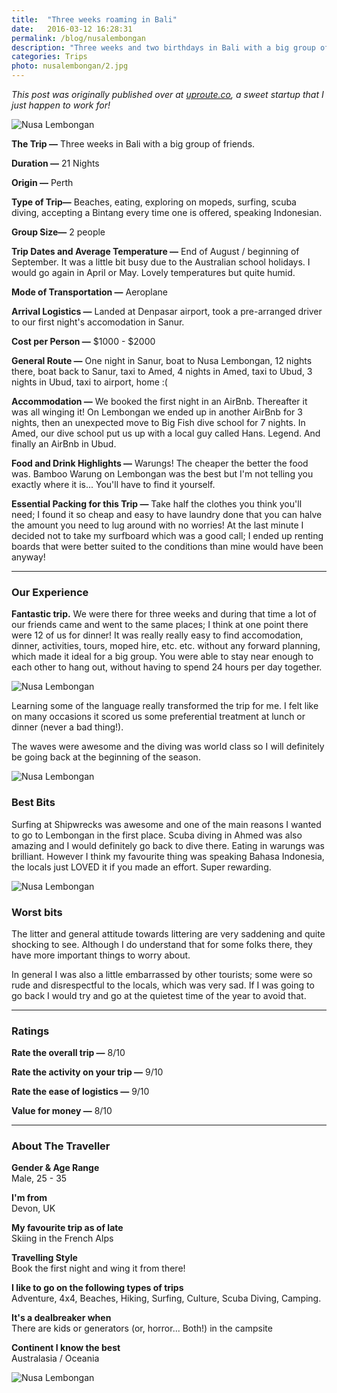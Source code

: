 ```yaml
---
title:  "Three weeks roaming in Bali"
date:   2016-03-12 16:28:31
permalink: /blog/nusalembongan
description: "Three weeks and two birthdays in Bali with a big group of friends."
categories: Trips
photo: nusalembongan/2.jpg
---
```

_This post was originally published over at [uproute.co](http://uproute.co), a sweet startup that I just happen to work for!_

![Nusa Lembongan](/img/nusalembongan/1.jpg "Nusa Lembongan")

**The Trip &mdash;** Three weeks in Bali with a big group of friends.

**Duration &mdash;** 21 Nights

**Origin &mdash;** Perth

**Type of Trip&mdash;** Beaches, eating, exploring on mopeds, surfing, scuba diving, accepting a Bintang every time one is offered, speaking Indonesian.

**Group Size&mdash;** 2 people

**Trip Dates and Average Temperature &mdash;** End of August / beginning of September. It was a little bit busy due to the Australian school holidays. I would go again in April or May. Lovely temperatures but quite humid.

**Mode of Transportation &mdash;** Aeroplane

**Arrival Logistics &mdash;** Landed at Denpasar airport, took a pre-arranged driver to our first night's accomodation in Sanur.

**Cost per Person &mdash;** $1000 - $2000

**General Route &mdash;** One night in Sanur, boat to Nusa Lembongan, 12 nights there, boat back to Sanur, taxi to Amed, 4 nights in Amed, taxi to Ubud, 3 nights in Ubud, taxi to airport, home :(

**Accommodation &mdash;** We booked the first night in an AirBnb. Thereafter it was all winging it! On Lembongan we ended up in another AirBnb for 3 nights, then an unexpected move to Big Fish dive school for 7 nights. In Amed, our dive school put us up with a local guy called Hans. Legend. And finally an AirBnb in Ubud.

**Food and Drink Highlights &mdash;** Warungs! The cheaper the better the food was. Bamboo Warung on Lembongan was the best but I'm not telling you exactly where it is... You'll have to find it yourself.

**Essential Packing for this Trip &mdash;** Take half the clothes you think you'll need; I found it so cheap and easy to have laundry done that you can halve the amount you need to lug around with no worries! At the last minute I decided not to take my surfboard which was a good call; I ended up renting boards that were better suited to the conditions than mine would have been anyway!

<hr />

### Our Experience

**Fantastic trip.** We were there for three weeks and during that time a lot of our friends came and went to the same places; I think at one point there were 12 of us for dinner! It was really really easy to find accomodation, dinner, activities, tours, moped hire, etc. etc. without any forward planning, which made it ideal for a big group. You were able to stay near enough to each other to hang out, without having to spend 24 hours per day together.

![Nusa Lembongan](/img/nusalembongan/4.jpg "Nusa Lembongan")

Learning some of the language really transformed the trip for me. I felt like on many occasions it scored us some preferential treatment at lunch or dinner (never a bad thing!).

The waves were awesome and the diving was world class so I will definitely be going back at the beginning of the season.

![Nusa Lembongan](/img/nusalembongan/2.jpg "Nusa Lembongan")

### Best Bits

Surfing at Shipwrecks was awesome and one of the main reasons I wanted to go to Lembongan in the first place. Scuba diving in Ahmed was also amazing and I would definitely go back to dive there. Eating in warungs was brilliant. However I think my favourite thing was speaking Bahasa Indonesia, the locals just LOVED it if you made an effort. Super rewarding.

![Nusa Lembongan](/img/nusalembongan/3.jpg "Nusa Lembongan")

### Worst bits
The litter and general attitude towards littering are very saddening and quite shocking to see. Although I do understand that for some folks there, they have more important things to worry about.

In general I was also a little embarrassed by other tourists; some were so rude and disrespectful to the locals, which was very sad. If I was going to go back I would try and go at the quietest time of the year to avoid that.

<hr />

### Ratings

**Rate the overall trip &mdash;** 8/10

**Rate the activity on your trip &mdash;** 9/10

**Rate the ease of logistics &mdash;** 9/10

**Value for money &mdash;** 8/10  

<hr />

### About The Traveller

**Gender & Age Range<br />** Male, 25 - 35

**I'm from <br />** Devon, UK

**My favourite trip as of late <br />** Skiing in the French Alps

**Travelling Style <br />** Book the first night and wing it from there!

**I like to go on the following types of trips <br />** Adventure, 4x4, Beaches, Hiking, Surfing, Culture, Scuba Diving, Camping.

**It's a dealbreaker when <br />** There are kids or generators (or, horror... Both!) in the campsite

**Continent I know the best <br />** Australasia / Oceania

![Nusa Lembongan](/img/nusalembongan/5.jpg "Nusa Lembongan")
